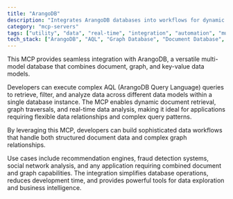 ```yaml
---
title: "ArangoDB"
description: "Integrates ArangoDB databases into workflows for dynamic querying and analysis of document and graph data using AQL."
category: "mcp-servers"
tags: ["utility", "data", "real-time", "integration", "automation", "multi-model", "AQL", "graph", "document"]
tech_stack: ["ArangoDB", "AQL", "Graph Database", "Document Database", "Multi-model Database"]
---
```


This MCP provides seamless integration with ArangoDB, a versatile multi-model database that combines document, graph, and key-value data models. 

Developers can execute complex AQL (ArangoDB Query Language) queries to retrieve, filter, and analyze data across different data models within a single database instance. The MCP enables dynamic document retrieval, graph traversals, and real-time data analysis, making it ideal for applications requiring flexible data relationships and complex query patterns.

By leveraging this MCP, developers can build sophisticated data workflows that handle both structured document data and complex graph relationships. 

Use cases include recommendation engines, fraud detection systems, social network analysis, and any application requiring combined document and graph capabilities. The integration simplifies database operations, reduces development time, and provides powerful tools for data exploration and business intelligence.